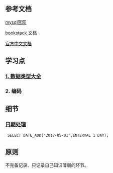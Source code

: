 ## 参考文档

[mysql官网](https://dev.mysql.com/doc/refman/8.0/en/tutorial.html)

[bookstack 文档](https://www.bookstack.cn/books/mysql-basic-note)

[官方中文文档](https://www.mysqlzh.com/)



## 学习点

### [ 1. 数据类型大全](https://dev.mysql.com/doc/refman/8.0/en/data-types.html)

### 2. 编码 

> 











## 细节

### [日期处理](https://dev.mysql.com/doc/refman/8.0/en/expressions.html) 

```
 SELECT DATE_ADD('2018-05-01',INTERVAL 1 DAY);
```



## 原则

不完备记录、只记录自己知识薄弱的环节。





